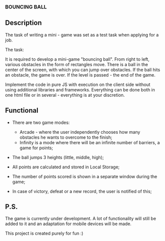 ### BOUNCING BALL

## Description

The task of writing a mini - game was set as a test task when applying for a job.

The task:

It is required to develop a mini-game "bouncing ball".
From right to left, various obstacles in the form of rectangles move.
There is a ball in the center of the screen, with which you can jump over obstacles.
If the ball hits an obstacle, the game is over. If the level is passed - the end of the game.

Implement the code in pure JS with execution on the client side without using additional libraries and frameworks.
Everything can be done both in one html file or in several - everything is at your discretion.

## Functional

- There are two game modes:
  * Arcade - where the user independently chooses how many obstacles he wants to overcome to the finish;
  * Infinity is a mode where there will be an infinite number of barriers, a game for points;

- The ball jumps 3 heights (little, middle, high);
- All points are calculated and stored in Local Storage;
- The number of points scored is shown in a separate window during the game;
- In case of victory, defeat or a new record, the user is notified of this;

## P.S.

The game is currently under development. 
A lot of functionality will still be added to it and an adaptation for mobile devices will be made. 

This project is created purely for fun :)